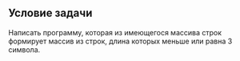 ## Условие задачи
Написать программу, которая из имеющегося массива строк формирует массив из строк, длина которых меньше или равна 3 символа.